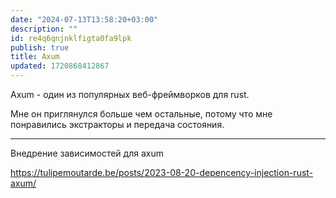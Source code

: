 ```yaml
---
date: "2024-07-13T13:58:20+03:00"
description: ""
id: re4q6qnjnklfigta0fa9lpk
publish: true
title: Axum
updated: 1720868412867
---
```


Axum - один из популярных веб-фреймворков для rust.

Мне он приглянулся больше чем остальные, потому что мне понравились экстракторы и передача состояния.

---

Внедрение зависимостей для axum

<https://tulipemoutarde.be/posts/2023-08-20-depencency-injection-rust-axum/>